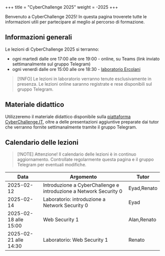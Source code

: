 +++
title = "CyberChallenge 2025"
weight = -2025
+++

Benvenuto a CyberChallenge 2025! In questa pagina troverete tutte le informazioni utili per partecipare al meglio al percorso di formazione.

## Informazioni generali

Le lezioni di CyberChallenge 2025 si terranno:

- ogni martedì dalle ore 17:00 alle ore 19:00 - online, su Teams (link inviato settimanalmente sul gruppo Telegram)
- ogni venerdì dalle ore 15:00 alle ore 18:30 - [laboratorio Ercolani](https://disi.unibo.it/it/dipartimento/sedi-e-spazi/laboratori-didattici/laboratori-ercolani)

> [!INFO]
> Le lezioni in laboratorio verranno tenute esclusivamente in presenza. Le lezioni online saranno registrate e rese disponibili sul gruppo Telegram.

## Materiale didattico

Utilizzeremo il materiale didattico disponibile sulla [piattaforma CyberChallenge.IT](https://ctf.cyberchallenge.it/), oltre a delle presentazioni aggiuntive preparate dai tutor che verranno fornite settimanalmente tramite il gruppo Telegram.

## Calendario delle lezioni

> [!NOTE] Attenzione!
> Il calendario delle lezioni è in continuo aggiornamento. Controllate regolarmente questa pagina e il gruppo Telegram per eventuali modifiche.

| Data                  | Argomento                                                         | Tutor       |
| --------------------- | ----------------------------------------------------------------- | ----------- |
| 2025-02-12            | Introduzione a CyberChallenge e introduzione a Network Security 0 | Eyad,Renato |
| 2025-02-14            | Laboratorio: introduzione a Network Security 0                    | Eyad        |
| 2025-02-18 alle 15:00 | Web Security 1                                                    | Alan,Renato |
| 2025-02-21 alle 14:30 | Laboratorio: Web Security 1                                       | Renato      |
